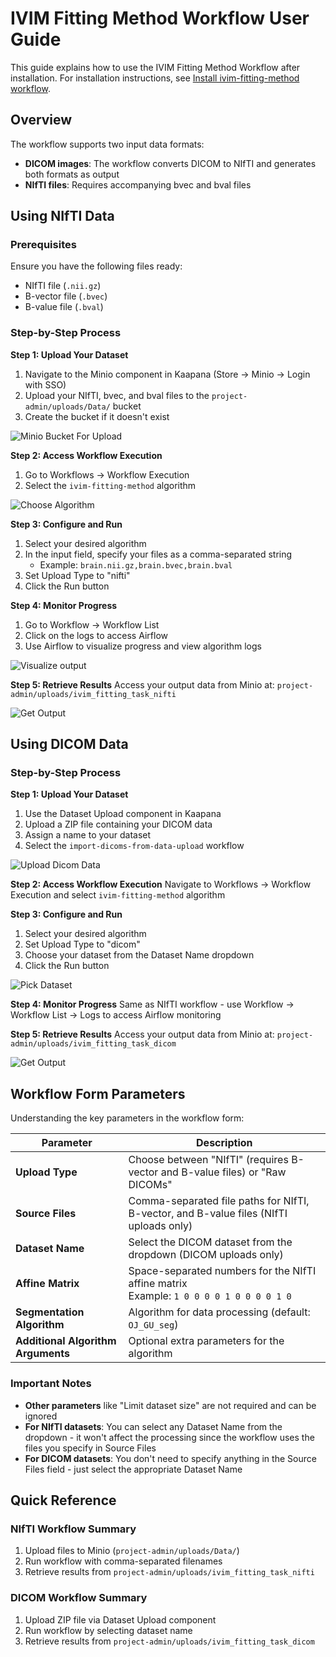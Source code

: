 # IVIM Fitting Method Workflow User Guide

This guide explains how to use the IVIM Fitting Method Workflow after installation. For installation instructions, see [Install ivim-fitting-method workflow](README.md).

## Overview

The workflow supports two input data formats:

- **DICOM images**: The workflow converts DICOM to NIfTI and generates both formats as output
- **NIfTI files**: Requires accompanying bvec and bval files

## Using NIfTI Data

### Prerequisites

Ensure you have the following files ready:

- NIfTI file (`.nii.gz`)
- B-vector file (`.bvec`)
- B-value file (`.bval`)

### Step-by-Step Process

**Step 1: Upload Your Dataset**

1. Navigate to the Minio component in Kaapana (Store → Minio → Login with SSO)
2. Upload your NIfTI, bvec, and bval files to the `project-admin/uploads/Data/` bucket
3. Create the bucket if it doesn't exist

![Minio Bucket For Upload](./upload_nifti_data.png)

**Step 2: Access Workflow Execution**

1. Go to Workflows → Workflow Execution
2. Select the `ivim-fitting-method` algorithm

![Choose Algorithm](./ivim_algorithm.png)

**Step 3: Configure and Run**

1. Select your desired algorithm
2. In the input field, specify your files as a comma-separated string
   - Example: `brain.nii.gz,brain.bvec,brain.bval`
3. Set Upload Type to "nifti"
4. Click the Run button

**Step 4: Monitor Progress**

1. Go to Workflow → Workflow List
2. Click on the logs to access Airflow
3. Use Airflow to visualize progress and view algorithm logs

![Visualize output](./airflow_nifti.png)

**Step 5: Retrieve Results**
Access your output data from Minio at: `project-admin/uploads/ivim_fitting_task_nifti`

![Get Output](./nifti_workflow_out.png)

## Using DICOM Data

### Step-by-Step Process

**Step 1: Upload Your Dataset**

1. Use the Dataset Upload component in Kaapana
2. Upload a ZIP file containing your DICOM data
3. Assign a name to your dataset
4. Select the `import-dicoms-from-data-upload` workflow

![Upload Dicom Data](./upload_dicom_data.png)

**Step 2: Access Workflow Execution**
Navigate to Workflows → Workflow Execution and select `ivim-fitting-method` algorithm

**Step 3: Configure and Run**

1. Select your desired algorithm
2. Set Upload Type to "dicom"
3. Choose your dataset from the Dataset Name dropdown
4. Click the Run button

![Pick Dataset](./dicom_data.png)

**Step 4: Monitor Progress**
Same as NIfTI workflow - use Workflow → Workflow List → Logs to access Airflow monitoring

**Step 5: Retrieve Results**
Access your output data from Minio at: `project-admin/uploads/ivim_fitting_task_dicom`

![Get Output](./dicom_workflow_out.png)

## Workflow Form Parameters

Understanding the key parameters in the workflow form:

| Parameter                          | Description                                                                                |
| ---------------------------------- | ------------------------------------------------------------------------------------------ |
| **Upload Type**                    | Choose between "NIfTI" (requires B-vector and B-value files) or "Raw DICOMs"               |
| **Source Files**                   | Comma-separated file paths for NIfTI, B-vector, and B-value files (NIfTI uploads only)     |
| **Dataset Name**                   | Select the DICOM dataset from the dropdown (DICOM uploads only)                            |
| **Affine Matrix**                  | Space-separated numbers for the NIfTI affine matrix<br/>Example: `1 0 0 0 0 1 0 0 0 0 1 0` |
| **Segmentation Algorithm**         | Algorithm for data processing (default: `OJ_GU_seg`)                                       |
| **Additional Algorithm Arguments** | Optional extra parameters for the algorithm                                                |

### Important Notes

- **Other parameters** like "Limit dataset size" are not required and can be ignored
- **For NIfTI datasets**: You can select any Dataset Name from the dropdown - it won't affect the processing since the workflow uses the files you specify in Source Files
- **For DICOM datasets**: You don't need to specify anything in the Source Files field - just select the appropriate Dataset Name

## Quick Reference

### NIfTI Workflow Summary

1. Upload files to Minio (`project-admin/uploads/Data/`)
2. Run workflow with comma-separated filenames
3. Retrieve results from `project-admin/uploads/ivim_fitting_task_nifti`

### DICOM Workflow Summary

1. Upload ZIP file via Dataset Upload component
2. Run workflow by selecting dataset name
3. Retrieve results from `project-admin/uploads/ivim_fitting_task_dicom`
